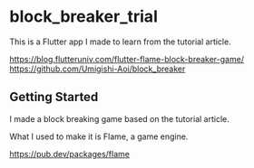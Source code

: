 # block_breaker_trial

This is a Flutter app I made to learn from the tutorial article.

https://blog.flutteruniv.com/flutter-flame-block-breaker-game/
https://github.com/Umigishi-Aoi/block_breaker

## Getting Started

I made a block breaking game based on the tutorial article.

What I used to make it is Flame, a game engine.

https://pub.dev/packages/flame